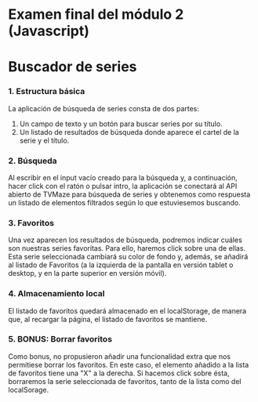 # Examen final del módulo 2 (Javascript) 
# Buscador de series

### 1. Estructura básica
La aplicación de búsqueda de series consta de dos partes:
1. Un campo de texto y un botón para buscar series por su título.
2. Un listado de resultados de búsqueda donde aparece el cartel de la serie y el título.


### 2. Búsqueda
Al escribir en el input vacío creado para la búsqueda y, a continuación, hacer click con el ratón o pulsar intro, la aplicación se conectará al API abierto de TVMaze para búsqueda de series y obtenemos como respuesta un listado de elementos filtrados según lo que estuviesemos buscando. 


### 3. Favoritos
Una vez aparecen los resultados de búsqueda, podremos indicar cuáles son nuestras series favoritas. Para ello, haremos click sobre una de ellas. Esta serie seleccionada cambiará su color de fondo y, además, se añadirá al listado de Favoritos (a la izquierda de la pantalla en versión tablet o desktop, y en la parte superior en versión móvil).


### 4. Almacenamiento local
El listado de favoritos quedará almacenado en el localStorage, de manera que, al recargar la página, el listado de favoritos se mantiene.

### 5. BONUS: Borrar favoritos
Como bonus, no propusieron añadir una funcionalidad extra que nos permitiese borrar los favoritos. En este caso, el elemento añadido a la lista de favoritos tiene una "X" a la derecha. Si hacemos click sobre ésta, borraremos la serie seleccionada de favoritos, tanto de la lista como del localSorage.
